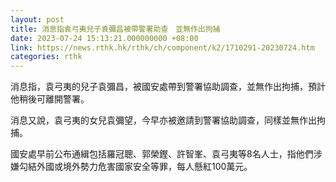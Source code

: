 ```yaml
---
layout: post
title: 消息指袁弓夷兒子袁彌昌被帶警署助查　並無作出拘捕
date: 2023-07-24 15:13:21.000000000 +08:00
link: https://news.rthk.hk/rthk/ch/component/k2/1710291-20230724.htm
categories: rthk
---
```


消息指，袁弓夷的兒子袁彌昌，被國安處帶到警署協助調查，並無作出拘捕，預計他稍後可離開警署。

消息又說，袁弓夷的女兒袁彌望，今早亦被邀請到警署協助調查，同樣並無作出拘捕。

國安處早前公布通緝包括羅冠聰、郭榮鏗、許智峯、袁弓夷等8名人士，指他們涉嫌勾結外國或境外勢力危害國家安全等罪，每人懸紅100萬元。
